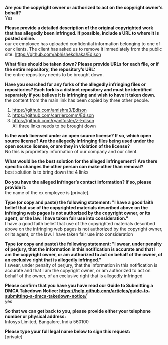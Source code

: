 **Are you the copyright owner or authorized to act on the copyright owner’s behalf?**  
Yes

**Please provide a detailed description of the original copyrighted work that has allegedly been infringed. If possible, include a URL to where it is posted online.**  
our ex employee has uploaded confidential information belonging to one of our clients. The client has asked us to remove it immediately from the public site. https://github.com/abhishekdhaka/Edison

**What files should be taken down? Please provide URLs for each file, or if the entire repository, the repository’s URL:**  
the entire repository needs to be brought down.

**Have you searched for any forks of the allegedly infringing files or repositories? Each fork is a distinct repository and must be identified separately if you believe it is infringing and wish to have it taken down.**  
the content from the main link has been copied by three other people.  
1.	https://github.com/amishra3/Edison  
2.	https://github.com/carriercomm/Edison  
3.	https://github.com/ryanlfoster/z-Edison  
All three links needs to be brought down  

**Is the work licensed under an open source license? If so, which open source license? Are the allegedly infringing files being used under the open source license, or are they in violation of the license?**  
No this is proprietary information of our company and our client.

**What would be the best solution for the alleged infringement? Are there specific changes the other person can make other than removal?**  
best solution is to bring down the 4 links

**Do you have the alleged infringer’s contact information? If so, please provide it:**  
the name of the ex employee is [private].  

**Type (or copy and paste) the following statement: "I have a good faith belief that use of the copyrighted materials described above on the infringing web pages is not authorized by the copyright owner, or its agent, or the law. I have taken fair use into consideration."**  
I have a good faith belief that use of the copyrighted materials described above on the infringing web pages is not authorized by the copyright owner, or its agent, or the law. I have taken fair use into consideration

**Type (or copy and paste) the following statement: "I swear, under penalty of perjury, that the information in this notification is accurate and that I am the copyright owner, or am authorized to act on behalf of the owner, of an exclusive right that is allegedly infringed."**  
I swear, under penalty of perjury, that the information in this notification is accurate and that I am the copyright owner, or am authorized to act on behalf of the owner, of an exclusive right that is allegedly infringed

**Please confirm that you have you have read our Guide to Submitting a DMCA Takedown Notice: https://help.github.com/articles/guide-to-submitting-a-dmca-takedown-notice/**  
yes

**So that we can get back to you, please provide either your telephone number or physical address:**  
Infosys Limited, Bangalore, India 560100  

**Please type your full legal name below to sign this request:**  
[private]  
